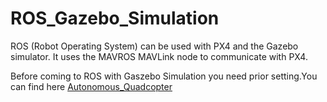 # ROS_Gazebo_Simulation
ROS (Robot Operating System) can be used with PX4 and the Gazebo simulator. It uses the MAVROS MAVLink node to communicate with PX4.

Before coming to ROS with Gaszebo Simulation you need prior setting.You can find here [Autonomous_Quadcopter]("https://github.com/pkyadav73199/Autonomous_Quadcopter")

